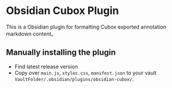 # Obsidian Cubox Plugin

This is a Obsidian plugin for formatting Cubox exported annotation markdown content。

## Manually installing the plugin

- Find latest release version
- Copy over `main.js`, `styles.css`, `manifest.json` to your vault `VaultFolder/.obsidian/plugins/obsidian-cubox/`.
